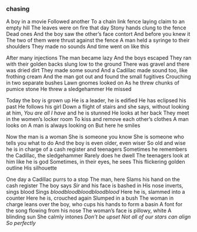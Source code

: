 ### chasing

A boy in a movie Followed another To a chain link fence laying claim to an empty hill The leaves were on fire that day Stony hands clung to the fence Dead ones And <span class='link' data-link='md/newyork.md'>the boy saw the other’s</span> face contort And before you knew it The two of them were thrust against the fence A man held a syringe to their shoulders They made no sounds <span class='link' data-link='md/show.md'>And time went on like this</span>

After many injections The man became lazy And the boys escaped They ran with their golden backs slung low to the ground There was gravel and there was dried dirt They made some sound And a <span class='link' data-link='md/pearl.md'>Cadillac</span> made sound too, like <span class='link' data-link='md/ralph.md'>frothing cream</span> And the man got out and found the small fugitives Crouching in two separate bushes Lawn gnomes looked on As he threw chunks of pumice stone He threw a sledgehammer <span class='link' data-link='md/ode.md'>He missed</span>

<span class='link' data-link='md/2018.md'>Today the boy is grown up</span> He is a leader, he is edified He has eclipsed his past He follows his girl Down a flight of stairs and she says, without looking at him, *You are all I have* and he is stunned He looks at her back They meet in the women’s locker room To kiss and remove each other’s clothes A man looks on A man is always looking on But here he smiles

Now the man is a woman She is someone you know She is someone who tells you what to do And the boy is even older, even wiser So old and wise he is in charge of a cash register and teenagers Sometimes he remembers the Cadillac, <span class='link' data-link='md/bench.md'>the sledgehammer</span> Rarely does he dwell The teenagers look at him like he is god Sometimes, in their eyes, he sees This flickering golden outline His silhouette

One day a Cadillac purrs to a stop The man, here Slams his hand on the cash register The boy says *Sir* and his face is bashed in His nose inverts, <span class='link' data-link='md/red.md'>sings blood</span> Sings *bloodbloodbloodbloodblood* Here he is, slammed into a counter Here he is, crouched again Slumped in a bush The woman in charge leans over the boy, who cups his hands to form a basin A font for <span class='link' data-link='md/grief.md'>the song flowing</span> from his nose The woman’s face is pillowy, white A blinding sun She calmly intones *Don’t be upset Not all of our stars can align So perfectly*
